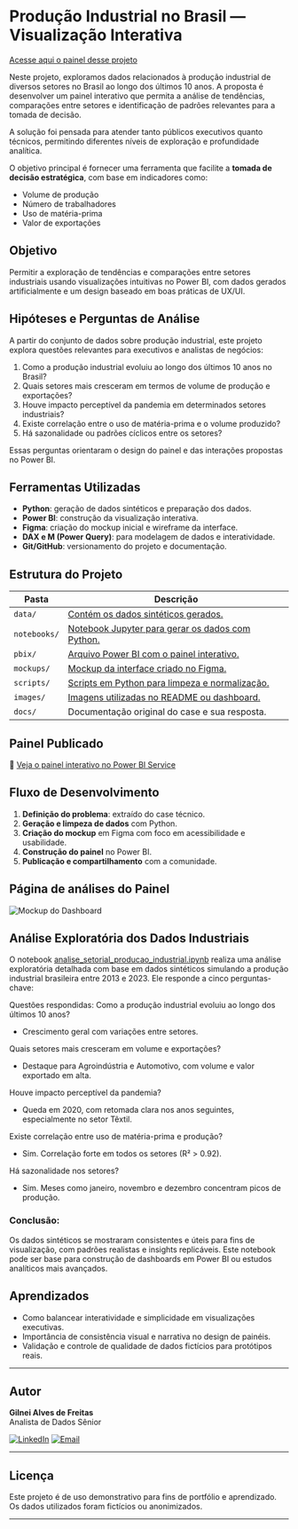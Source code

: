 # Produção Industrial no Brasil — Visualização Interativa

[Acesse aqui o painel desse projeto](https://app.powerbi.com/view?r=eyJrIjoiMjliMmM5YzItMWM2OS00MTUzLThiMmQtZjAxOTE3N2NlY2JlIiwidCI6IjE0NTkzZjgwLTI2NDEtNDQzYy1hOTAzLWQzNGMyNzE1NDdjYSJ9)

Neste projeto, exploramos dados relacionados à produção industrial de diversos setores no Brasil ao longo dos últimos 10 anos. A proposta é desenvolver um painel interativo que permita a análise de tendências, comparações entre setores e identificação de padrões relevantes para a tomada de decisão.

A solução foi pensada para atender tanto públicos executivos quanto técnicos, permitindo diferentes níveis de exploração e profundidade analítica.

O objetivo principal é fornecer uma ferramenta que facilite a **tomada de decisão estratégica**, com base em indicadores como:

- Volume de produção
- Número de trabalhadores
- Uso de matéria-prima
- Valor de exportações

## Objetivo

Permitir a exploração de tendências e comparações entre setores industriais usando visualizações intuitivas no Power BI, com dados gerados artificialmente e um design baseado em boas práticas de UX/UI.

## Hipóteses e Perguntas de Análise

A partir do conjunto de dados sobre produção industrial, este projeto explora questões relevantes para executivos e analistas de negócios:

1. Como a produção industrial evoluiu ao longo dos últimos 10 anos no Brasil?
2. Quais setores mais cresceram em termos de volume de produção e exportações?
3. Houve impacto perceptível da pandemia em determinados setores industriais?
4. Existe correlação entre o uso de matéria-prima e o volume produzido?
5. Há sazonalidade ou padrões cíclicos entre os setores?

Essas perguntas orientaram o design do painel e das interações propostas no Power BI.

## Ferramentas Utilizadas

- **Python**: geração de dados sintéticos e preparação dos dados.
- **Power BI**: construção da visualização interativa.
- **Figma**: criação do mockup inicial e wireframe da interface.
- **DAX e M (Power Query)**: para modelagem de dados e interatividade.
- **Git/GitHub**: versionamento do projeto e documentação.

## Estrutura do Projeto

| Pasta         | Descrição |
|---------------|-----------|
| `data/`       | [Contém os dados sintéticos gerados.](data/) |
| `notebooks/`  | [Notebook Jupyter para gerar os dados com Python.](notebooks/) |
| `pbix/`       | [Arquivo Power BI com o painel interativo.](pbix/) |
| `mockups/`    | [Mockup da interface criado no Figma.](https://www.figma.com/community/file/1522211247084638581/dashboard-mockups-producao-industrial) |
| `scripts/`    | [Scripts em Python para limpeza e normalização.](scripts/) |
| `images/`     | [Imagens utilizadas no README ou dashboard.](images/) |
| `docs/`       | Documentação original do case e sua resposta. |

## Painel Publicado

🔗 [Veja o painel interativo no Power BI Service](https://app.powerbi.com/view?r=eyJrIjoiMjliMmM5YzItMWM2OS00MTUzLThiMmQtZjAxOTE3N2NlY2JlIiwidCI6IjE0NTkzZjgwLTI2NDEtNDQzYy1hOTAzLWQzNGMyNzE1NDdjYSJ9)

## Fluxo de Desenvolvimento

1. **Definição do problema**: extraído do case técnico.
2. **Geração e limpeza de dados** com Python.
3. **Criação do mockup** em Figma com foco em acessibilidade e usabilidade.
4. **Construção do painel** no Power BI.
5. **Publicação e compartilhamento** com a comunidade.

## Página de análises do Painel

![Mockup do Dashboard](mockups/dashboard_mockups-producao-industrial.fig.png)

## Análise Exploratória dos Dados Industriais

O notebook [analise_setorial_producao_industrial.ipynb](notebooks/analise_setorial_producao_industrial.ipynb) realiza uma análise exploratória detalhada com base em dados sintéticos simulando a produção industrial brasileira entre 2013 e 2023. Ele responde a cinco perguntas-chave:

Questões respondidas:
Como a produção industrial evoluiu ao longo dos últimos 10 anos?
- Crescimento geral com variações entre setores.

Quais setores mais cresceram em volume e exportações?
- Destaque para Agroindústria e Automotivo, com volume e valor exportado em alta.

Houve impacto perceptível da pandemia?
- Queda em 2020, com retomada clara nos anos seguintes, especialmente no setor Têxtil.

Existe correlação entre uso de matéria-prima e produção?
- Sim. Correlação forte em todos os setores (R² > 0.92).

Há sazonalidade nos setores?
- Sim. Meses como janeiro, novembro e dezembro concentram picos de produção.

### Conclusão:
Os dados sintéticos se mostraram consistentes e úteis para fins de visualização, com padrões realistas e insights replicáveis. Este notebook pode ser base para construção de dashboards em Power BI ou estudos analíticos mais avançados.

## Aprendizados

- Como balancear interatividade e simplicidade em visualizações executivas.
- Importância de consistência visual e narrativa no design de painéis.
- Validação e controle de qualidade de dados fictícios para protótipos reais.

---
## Autor

**Gilnei Alves de Freitas**  
Analista de Dados Sênior  

<a href="https://www.linkedin.com/in/gilnei-freitas/" target="_blank"><img src="https://img.shields.io/badge/LinkedIn-0A66C2?style=for-the-badge&logo=linkedin&logoColor=white" alt="LinkedIn"/></a>
<a href="mailto:gilnei147@gmail.com"><img src="https://img.shields.io/badge/Email-D14836?style=for-the-badge&logo=gmail&logoColor=white" alt="Email"/></a>


---

## Licença

Este projeto é de uso demonstrativo para fins de portfólio e aprendizado. Os dados utilizados foram fictícios ou anonimizados.

---
